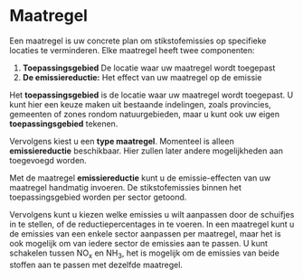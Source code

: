 # Maatregel

Een maatregel is uw concrete plan om stikstofemissies op specifieke locaties te verminderen. Elke maatregel heeft twee componenten:

1. **Toepassingsgebied** De locatie waar uw maatregel wordt toegepast  
2. **De emissiereductie:** Het effect van uw maatregel op de emissie

Het **toepassingsgebied** is de locatie waar uw maatregel wordt toegepast. U kunt hier een keuze maken uit bestaande indelingen, zoals provincies, gemeenten of zones rondom natuurgebieden, maar u kunt ook uw eigen **toepassingsgebied** tekenen.

Vervolgens kiest u een **type maatregel**. Momenteel is alleen **emissiereductie** beschikbaar. Hier zullen later andere mogelijkheden aan toegevoegd worden. 

Met de maatregel **emissiereductie** kunt u de emissie-effecten van uw maatregel handmatig invoeren. De stikstofemissies binnen het toepassingsgebied worden per sector getoond. 

Vervolgens kunt u kiezen welke emissies u wilt aanpassen door de schuifjes in te stellen, of de reductiepercentages in te voeren. In een maatregel kunt u de emissies van een enkele sector aanpassen per maatregel, maar het is ook mogelijk om van iedere sector de emissies aan te passen. U kunt schakelen tussen NO<sub>x</sub> en NH<sub>3</sub>, het is mogelijk om de emissies van beide stoffen aan te passen met dezelfde maatregel.
